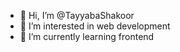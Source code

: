 - 👋 Hi, I’m @TayyabaShakoor
- 👀 I’m interested in web development 
- 🌱 I’m currently learning frontend 

<!---
TayyabaShakoor/TayyabaShakoor is a ✨ special ✨ repository because its `README.md` (this file) appears on your GitHub profile.
You can click the Preview link to take a look at your changes.
--->
